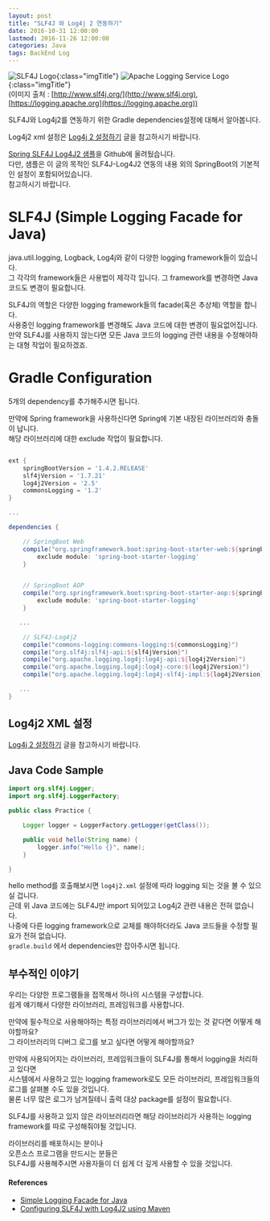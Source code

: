 ```yaml
---
layout: post
title: "SLF4J 와 Log4j 2 연동하기"
date: 2016-10-31 12:00:00 
lastmod: 2016-11-26 12:00:00 
categories: Java
tags: BackEnd Log
---
```


![SLF4J Logo ](http://www.slf4j.org/images/logos/slf4j-logo.jpg){:class="imgTitle"} 
![Apache Logging Service Logo](https://logging.apache.org/log4j/2.x/images/ls-logo.jpg){:class="imgTitle"}  
(이미지 출처 : [http://www.slf4j.org/](http://www.slf4j.org), [https://logging.apache.org](https://logging.apache.org))  

SLF4J와 Log4j2를 연동하기 위한 Gradle dependencies설정에 대해서 알아봅니다.  

Log4j2 xml 설정은 [Log4j 2 설정하기](/java/Log4j2.html) 글을 참고하시기 바랍니다.  

<!--more-->

[Spring SLF4J Log4J2 샘플](https://github.com/dveamer/SpringBootSample/tree/master/SLF4J_Log4J2)을 Github에 올려뒀습니다.  
다만, 샘플은 이 글의 목적인 SLF4J-Log4J2 연동의 내용 외의 SpringBoot의 기본적인 설정이 포함되어있습니다.  
참고하시기 바랍니다.  

# SLF4J (Simple Logging Facade for Java)

java.util.logging, Logback, Log4j와 같이 다양한 logging framework들이 있습니다.  
그 각각의 framework들은 사용법이 제각각 입니다. 그 framework를 변경하면 Java 코드도 변경이 필요합니다.  

SLF4J의 역할은 다양한 logging framework들의 facade(혹은 추상체) 역할을 합니다.  
사용중인 logging framework를 변경해도 Java 코드에 대한 변경이 필요없어집니다.  
만약 SLF4J를 사용하지 않는다면 모든 Java 코드의 logging 관련 내용을 수정해야하는 대형 작업이 필요하겠죠.  

# Gradle Configuration

5개의 dependency를 추가해주시면 됩니다.  

만약에 Spring framework을 사용하신다면 Spring에 기본 내장된 라이브러리와 충돌이 납니다.  
해당 라이브러리에 대한 exclude 작업이 필요합니다.  

~~~gradle

ext {
    springBootVersion = '1.4.2.RELEASE'
    slf4jVersion = '1.7.21'
    log4j2Version = '2.5'
    commonsLogging = '1.2'
}

...

dependencies {

    // SpringBoot Web
    compile("org.springframework.boot:spring-boot-starter-web:${springBootVersion}") {
        exclude module: 'spring-boot-starter-logging'
    }


    // SpringBoot AOP
    compile("org.springframework.boot:spring-boot-starter-aop:${springBootVersion}") {
        exclude module: 'spring-boot-starter-logging'
    }

   ...

    // SLF4J-Log4j2
    compile("commons-logging:commons-logging:${commonsLogging}")
    compile("org.slf4j:slf4j-api:${slf4jVersion}")
    compile("org.apache.logging.log4j:log4j-api:${log4j2Version}")
    compile("org.apache.logging.log4j:log4j-core:${log4j2Version}")
    compile("org.apache.logging.log4j:log4j-slf4j-impl:${log4j2Version}")

   ...
}
~~~

## Log4j2 XML 설정

[Log4j 2 설정하기](/java/Log4j2.html) 글을 참고하시기 바랍니다.  

## Java Code Sample

~~~java
import org.slf4j.Logger;
import org.slf4j.LoggerFactory;

public class Practice {

    Logger logger = LoggerFactory.getLogger(getClass());

    public void hello(String name) {
        logger.info("Hello {}", name);
    }

}
~~~

hello method를 호출해보시면 ```log4j2.xml``` 설정에 따라 logging 되는 것을 볼 수 있으실 겁니다.  
근데 위 Java 코드에는 SLF4J만 import 되어있고 Log4j2 관련 내용은 전혀 없습니다.  
나중에 다른 logging framework으로 교체를 해야하더라도 Java 코드들을 수정할 필요가 전혀 없습니다.  
```gradle.build``` 에서 dependencies만 잡아주시면 됩니다.  

## 부수적인 이야기

우리는 다양한 프로그램들을 접목해서 하나의 시스템을 구성합니다.  
쉽게 얘기해서 다양한 라이브러리, 프레임워크를 사용합니다.  

만약에 필수적으로 사용해야하는 특정 라이브러리에서 버그가 있는 것 같다면 어떻게 해야할까요?  
그 라이브러리의 디버그 로그를 보고 싶다면 어떻게 해야할까요?  
  
만약에 사용되어지는 라이브러리, 프레임워크들이 SLF4J를 통해서 logging을 처리하고 있다면  
시스템에서 사용하고 있는 logging framework로도 모든 라이브러리, 프레임워크들의 로그를 살펴볼 수도 있을 것입니다.  
물론 너무 많은 로그가 남겨질테니 출력 대상 package를 설정이 필요합니다.  

SLF4J를 사용하고 있지 않은 라이브러리라면 해당 라이브러리가 사용하는 logging framework를 따로 구성해줘야될 것입니다.  

라이브러리를 배포하시는 분이나  
오픈소스 프로그램을 만드시는 분들은  
SLF4J를 사용해주시면 사용자들이 더 쉽게 더 깊게 사용할 수 있을 것입니다.  

#### References
  * [Simple Logging Facade for Java](http://www.slf4j.org/)
  * [Configuring SLF4J with Log4J2 using Maven](http://whoopdicity.blogspot.kr/2014/04/configuring-slf4j-with-log4j2-using.html)
